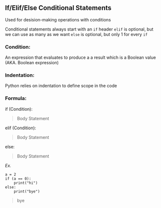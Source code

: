 ## If/Elif/Else Conditional Statements
Used for desision-making operations with conditions

Conditional statements always start with an 
`if` header
`elif` is optional, but we can use as many as we want
`else` is optional, but only 1 for every `if`

### Condition:
An expression that evaluates to produce a a result which is a Boolean value (AKA. Boolean expression)

### Indentation:
Python relies on indentation to define scope in the code

### Formula:
if (Condition):
> Body Statement

elif (Condition):
> Body Statement

else: 
> Body Statement

*Ex.*
```
a = 2
if (a == 0):
    print("hi")
else:
    print("bye")
```
> bye